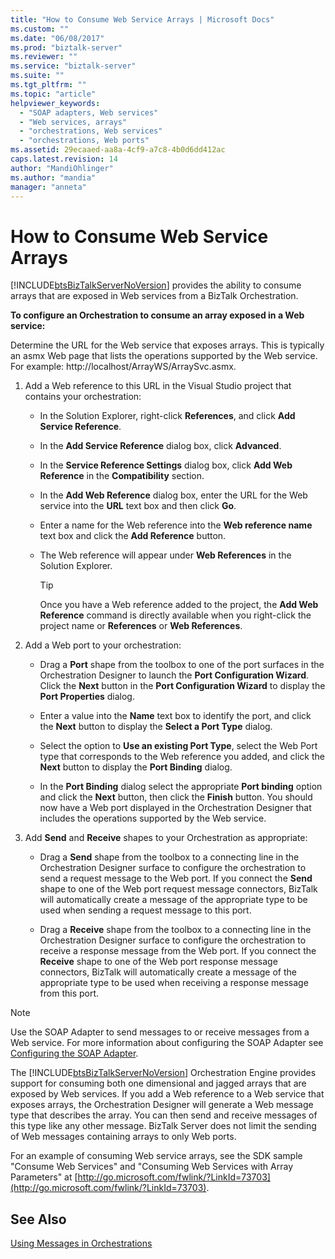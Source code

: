 ```yaml
---
title: "How to Consume Web Service Arrays | Microsoft Docs"
ms.custom: ""
ms.date: "06/08/2017"
ms.prod: "biztalk-server"
ms.reviewer: ""
ms.service: "biztalk-server"
ms.suite: ""
ms.tgt_pltfrm: ""
ms.topic: "article"
helpviewer_keywords: 
  - "SOAP adapters, Web services"
  - "Web services, arrays"
  - "orchestrations, Web services"
  - "orchestrations, Web ports"
ms.assetid: 29ecaaed-aa8a-4cf9-a7c8-4b0d6dd412ac
caps.latest.revision: 14
author: "MandiOhlinger"
ms.author: "mandia"
manager: "anneta"
---
```

# How to Consume Web Service Arrays
[!INCLUDE[btsBizTalkServerNoVersion](../includes/btsbiztalkservernoversion-md.md)] provides the ability to consume arrays that are exposed in Web services from a BizTalk Orchestration.  
  
 **To configure an Orchestration to consume an array exposed in a Web service:**  
  
 Determine the URL for the Web service that exposes arrays. This is typically an asmx Web page that lists the operations supported by the Web service. For example: http://localhost/ArrayWS/ArraySvc.asmx.  
  
1.  Add a Web reference to this URL in the Visual Studio project that contains your orchestration:  
  
    -   In the Solution Explorer, right-click **References**, and click **Add Service Reference**.  
  
    -   In the **Add Service Reference** dialog box, click **Advanced**.  
  
    -   In the **Service Reference Settings** dialog box, click **Add Web Reference** in the **Compatibility** section.  
  
    -   In the **Add Web Reference** dialog box, enter the URL for the Web service into the **URL** text box and then click **Go**.  
  
    -   Enter a name for the Web reference into the **Web reference name** text box and click the **Add Reference** button.  
  
    -   The Web reference will appear under **Web References** in the Solution Explorer.  
  
        > [!TIP]
        >  Once you have a Web reference added to the project, the **Add Web Reference** command is directly available when you right-click the project name or **References** or **Web References**.  
  
2.  Add a Web port to your orchestration:  
  
    -   Drag a **Port** shape from the toolbox to one of the port surfaces in the Orchestration Designer to launch the **Port Configuration Wizard**. Click the **Next** button in the **Port Configuration Wizard** to display the **Port Properties** dialog.  
  
    -   Enter a value into the **Name** text box to identify the port, and click the **Next** button to display the **Select a Port Type** dialog.  
  
    -   Select the option to **Use an existing Port Type**, select the Web Port type that corresponds to the Web reference you added, and click the **Next** button to display the **Port Binding** dialog.  
  
    -   In the **Port Binding** dialog select the appropriate **Port binding** option and click the **Next** button, then click the **Finish** button. You should now have a Web port displayed in the Orchestration Designer that includes the operations supported by the Web service.  
  
3.  Add **Send** and **Receive** shapes to your Orchestration as appropriate:  
  
    -   Drag a **Send** shape from the toolbox to a connecting line in the Orchestration Designer surface to configure the orchestration to send a request message to the Web port. If you connect the **Send** shape to one of the Web port request message connectors, BizTalk will automatically create a message of the appropriate type to be used when sending a request message to this port.  
  
    -   Drag a **Receive** shape from the toolbox to a connecting line in the Orchestration Designer surface to configure the orchestration to receive a response message from the Web port. If you connect the **Receive** shape to one of the Web port response message connectors, BizTalk will automatically create a message of the appropriate type to be used when receiving a response message from this port.  
  
> [!NOTE]
>  Use the SOAP Adapter to send messages to or receive messages from a Web service. For more information about configuring the SOAP Adapter see [Configuring the SOAP Adapter](../core/configuring-the-soap-adapter.md).  
  
 The [!INCLUDE[btsBizTalkServerNoVersion](../includes/btsbiztalkservernoversion-md.md)] Orchestration Engine provides support for consuming both one dimensional and jagged arrays that are exposed by Web services. If you add a Web reference to a Web service that exposes arrays, the Orchestration Designer will generate a Web message type that describes the array. You can then send and receive messages of this type like any other message. BizTalk Server does not limit the sending of Web messages containing arrays to only Web ports.  
  
 For an example of consuming Web service arrays, see the SDK sample "Consume Web Services" and "Consuming Web Services with Array Parameters" at [http://go.microsoft.com/fwlink/?LinkId=73703](http://go.microsoft.com/fwlink/?LinkId=73703).  
  
## See Also  
 [Using Messages in Orchestrations](../core/using-messages-in-orchestrations.md)